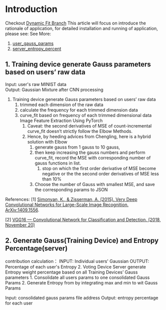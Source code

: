 # Introduction

Checkout [Dynamic Fit Branch](https://github.com/SheldonHH/KL_Divergence/tree/dynamic)
This article will focus on introduce the rationale of application, for detailed installation and running of application, please see:
See More:

1. [user_gauss_params](user_gauss_params/README.md)
2. [server_entropy_percent](server_entropy_percent/README.md)

## 1. Training device generate Gauss parameters based on users’ raw data

Input: user's raw MINIST data  
Output: Gaussian Mixture after CNN processing

1. Training device generate Gauss parameters based on users’ raw data
    1. trimmed each dimension of the raw data
    2. calculate the frequency for each trimmed dimension data
    3. curve_fit based on frequency of each trimmed dimensional data
    Image Feature Extraction Using PyTorch
        1. Caveat: the second derivatives of MSE of count-incremental curve_fit doesn’t strictly follow the Elbow Methods.
        2. Hence, by heeding advices from Chengling, here is a hybrid solution with Elbow
            1. generate gauss from 1 gauss to 10 gauss,
            2. then keep increasing the gauss numbers and perform curve_fit, record the MSE with corresponding number of gauss functions in list.
                1. stop on which the first order derivative of MSE become negative or the the second order derivatives of MSE less than 10%
            3. Choose the number of Gauss with smallest MSE, and save the corresponding params to JSON

References: 
[1] [Simonyan, K., & Zisserman, A. (2015). Very Deep Convolutional Networks for Large-Scale Image Recognition. ArXiv:1409.1556](http://arxiv.org/abs/1409.1556).

[2] [VGG16 — Convolutional Network for Classification and Detection. (2018, November 20)](https://neurohive.io/en/popular-networks/vgg16/)

## 2. Generate Gauss(Training Device) and Entropy Percentage(server)

contribution calculation：
INPUT: Individual users' Gaussian
OUTPUT: Percentage of each user's Entropy
2.  Voting Device Server generate Entropy weight percentage based on all Training Devices’ Gauss parameters
    1. Consolidate all users params to one consolidated Gauss Params
    2. Generate Entropy from by integrating max and min to wit Gauss Params

Input: consolidated gauss params file address
Output: entropy percentage for each user

